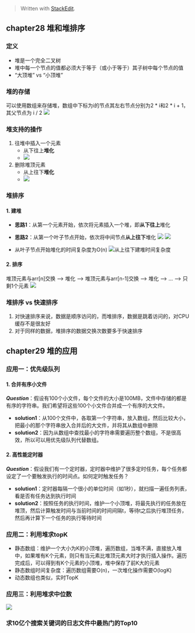


> Written with [StackEdit](https://stackedit.io/).

## chapter28 堆和堆排序
### 定义

* 堆是一个完全二叉树
* 堆中每一个节点的值都必须大于等于（或小于等于）其子树中每个节点的值
* “大顶堆” vs “小顶堆”

### 堆的存储
可以使用数组来存储堆，数组中下标为i的节点其左右节点分别为2 * i和2 * i + 1，其父节点为 i / 2
![](https://static001.geekbang.org/resource/image/4d/1e/4d349f57947df6590a2dd1364c3b0b1e.jpg)


### 堆支持的操作

1. 往堆中插入一个元素
	* 从下往上**堆化**
	* ![](https://static001.geekbang.org/resource/image/e3/0e/e3744661e038e4ae570316bc862b2c0e.jpg)
2. 删除堆顶元素
	* 从上往下**堆化**
	* ![](https://static001.geekbang.org/resource/image/11/60/110d6f442e718f86d2a1d16095513260.jpg)

### 堆排序
#### 1. 建堆
* **思路1**：从第一个元素开始，依次将元素插入一个堆，即**从下往上**堆化
* **思路2**：从第一个叶子节点开始，依次将中间节点**从上往下**堆化
![](https://static001.geekbang.org/resource/image/50/1e/50c1e6bc6fe68378d0a66bdccfff441e.jpg)
![](https://static001.geekbang.org/resource/image/aa/9d/aabb8d15b1b92d5e040895589c60419d.jpg)

* 从叶子节点开始堆化的时间复杂度为O(n)
![从上往下建堆时间复杂度](https://static001.geekbang.org/resource/image/89/d5/899b9f1b40302c9bd5a7f77f042542d5.jpg)


#### 2. 排序
堆顶元素与arr[n]交换 --> 堆化 --> 堆顶元素与arr[n-1]交换 --> 堆化 --> ... --> 只剩1个元素
![](https://static001.geekbang.org/resource/image/23/d1/23958f889ca48dbb8373f521708408d1.jpg)

### 堆排序 vs 快速排序
1. 对快速排序来说，数据是顺序访问的，而堆排序，数据是跳着访问的，对CPU缓存不是很友好
2. 对于同样的数据，堆排序的数据交换次数要多于快速排序

## chapter29 堆的应用
### 应用一：优先级队列
#### 1. 合并有序小文件
***Question***：假设有100个小文件，每个文件的大小是100MB，文件中存储的都是有序的字符串。我们希望将这些100个小文件合并成一个有序的大文件。
* **solution1**：从100个文件中，各取第一个字符串，放入数组，然后比较大小，把最小的那个字符串放入合并后的大文件，并将其从数组中删除
* **solution2**：因为从数组中查找最小的字符串需要遍历整个数组，不是很高效，所以可以用优先级队列代替数组。

#### 2. 高性能定时器
***Question***：假设我们有一个定时器，定时器中维护了很多定时任务，每个任务都设定了一个要触发执行的时间点。如何定时触发任务？
* **solution1**：定时器每隔一个很小的单位时间（如1秒），就扫描一遍任务列表，看是否有任务达到执行时间
* **solution2**：按照任务的执行时间，维护一个小顶堆，将最先执行的任务放在堆顶，然后计算触发时间与当前时间的时间间隔t，等待t之后执行堆顶任务，然后再计算下一个任务的执行等待时间

### 应用二：利用堆求topK
* 静态数组：维护一个大小为K的小顶堆，遍历数组，当堆不满，直接放入堆中，如果堆有K个元素，则只有当元素比堆顶元素大时才执行插入操作。遍历完成后，可以得到有K个元素的小顶堆，堆中保存了前K大的元素
* 静态数组时间复杂度：遍历数组需要O(n)，一次堆化操作需要O(logK)
* 动态数组也类似，实时TopK


### 应用三：利用堆求中位数
![](https://static001.geekbang.org/resource/image/08/99/08c29d3e014a4baf5f8148c2271e6099.jpg)


### 求10亿个搜索关键词的日志文件中最热门的Top10


<!--stackedit_data:
eyJoaXN0b3J5IjpbLTE3Mzk1NTY3OTQsLTEzOTMzNTU3ODYsLT
E3NjQ4NzI3NTcsMjAwNjEwOTI2MSw2MDg1MDgwNzAsMTI5MTMx
NjA5OCwtMTY3MjU1MTkzMCwxMzc3NTgzMjA1LDcwNDIwMTQ5NC
wtNTk3ODg4NDgxLDEwNDc1MjcyMyw4OTA0NjM3MDUsLTQwNjk2
MjI4NSwtOTk5NDk2NDMyXX0=
-->